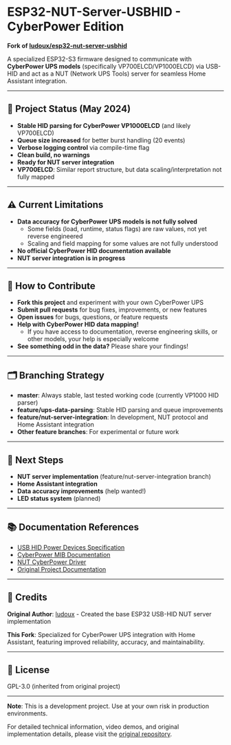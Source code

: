# ESP32-NUT-Server-USBHID - CyberPower Edition

**Fork of [ludoux/esp32-nut-server-usbhid](https://github.com/ludoux/esp32-nut-server-usbhid)**

A specialized ESP32-S3 firmware designed to communicate with **CyberPower UPS models** (specifically VP700ELCD/VP1000ELCD) via USB-HID and act as a NUT (Network UPS Tools) server for seamless Home Assistant integration.

---

## 🚦 Project Status (May 2024)

- **Stable HID parsing for CyberPower VP1000ELCD** (and likely VP700ELCD)
- **Queue size increased** for better burst handling (20 events)
- **Verbose logging control** via compile-time flag
- **Clean build, no warnings**
- **Ready for NUT server integration**
- **VP700ELCD**: Similar report structure, but data scaling/interpretation not fully mapped

---

## ⚠️ Current Limitations

- **Data accuracy for CyberPower UPS models is not fully solved**
    - Some fields (load, runtime, status flags) are raw values, not yet reverse engineered
    - Scaling and field mapping for some values are not fully understood
- **No official CyberPower HID documentation available**
- **NUT server integration is in progress**

---

## 🤝 How to Contribute

- **Fork this project** and experiment with your own CyberPower UPS
- **Submit pull requests** for bug fixes, improvements, or new features
- **Open issues** for bugs, questions, or feature requests
- **Help with CyberPower HID data mapping!**
    - If you have access to documentation, reverse engineering skills, or other models, your help is especially welcome
- **See something odd in the data?** Please share your findings!

---

## 🗂️ Branching Strategy

- **master**: Always stable, last tested working code (currently VP1000 HID parser)
- **feature/ups-data-parsing**: Stable HID parsing and queue improvements
- **feature/nut-server-integration**: In development, NUT protocol and Home Assistant integration
- **Other feature branches**: For experimental or future work

---

## 🚧 Next Steps

- **NUT server implementation** (feature/nut-server-integration branch)
- **Home Assistant integration**
- **Data accuracy improvements** (help wanted!)
- **LED status system** (planned)

---

## 📚 Documentation References

- [USB HID Power Devices Specification](https://www.usb.org/sites/default/files/pdcv10_0.pdf)
- [CyberPower MIB Documentation](https://www.cyberpowersystems.com/products/software/mib-files/)
- [NUT CyberPower Driver](https://github.com/networkupstools/nut/blob/master/drivers/cyberpower-mib.c)
- [Original Project Documentation](https://github.com/ludoux/esp32-nut-server-usbhid)

---

## 🙏 Credits

**Original Author**: [ludoux](https://github.com/ludoux) - Created the base ESP32 USB-HID NUT server implementation

**This Fork**: Specialized for CyberPower UPS integration with Home Assistant, featuring improved reliability, accuracy, and maintainability.

---

## 📄 License

GPL-3.0 (inherited from original project)

---

**Note**: This is a development project. Use at your own risk in production environments.

For detailed technical information, video demos, and original implementation details, please visit the [original repository](https://github.com/ludoux/esp32-nut-server-usbhid).
